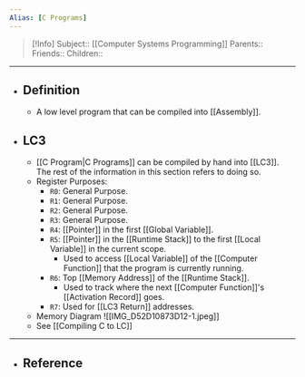 ```yaml
---
Alias: [C Programs]
---
```

> [!Info]
> Subject:: [[Computer Systems Programming]]
> Parents:: 
> Friends:: 
> Children:: 
---
- ## Definition
	- A low level program that can be compiled into [[Assembly]].
- ## LC3
	- [[C Program|C Programs]] can be compiled by hand into [[LC3]]. The rest of the information in this section refers to doing so.
	- Register Purposes:
		- `R0`: General Purpose.
		- `R1`: General Purpose.
		- `R2`: General Purpose.
		- `R3`: General Purpose.
		- `R4`: [[Pointer]] in the first [[Global Variable]].
		- `R5`: [[Pointer]] in the [[Runtime Stack]] to the first [[Local Variable]] in the current scope.
			- Used to access [[Local Variable]] of the [[Computer Function]] that the program is currently running.
		- `R6`: Top [[Memory Address]] of the [[Runtime Stack]].
			- Used to track where the next [[Computer Function]]'s [[Activation Record]] goes.
		- `R7`: Used for [[LC3 Return]] addresses.
	- Memory Diagram
	  ![[IMG_D52D10873D12-1.jpeg]]
	- See [[Compiling C to LC]]
---
- ## Reference